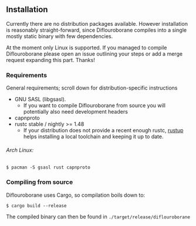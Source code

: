 ## Installation

Currently there are no distribution packages available.
However installation is reasonably straight-forward, since Diflouroborane compiles into a single
mostly static binary with few dependencies.

At the moment only Linux is supported. If you managed to compile Diflouroborane please open an issue
outlining your steps or add a merge request expanding this part. Thanks!

### Requirements

General requirements; scroll down for distribution-specific instructions

- GNU SASL (libgsasl).
  * If you want to compile Diflouroborane from source you will potentially also need development
      headers
- capnproto
- rustc stable / nightly >= 1.48
  * If your distribution does not provide a recent enough rustc, [rustup](https://rustup.rs/) helps
      installing a local toolchain and keeping it up to date.

###### Arch Linux:
```shell
$ pacman -S gsasl rust capnproto
```

### Compiling from source

Diflouroborane uses Cargo, so compilation boils down to:

```shell
$ cargo build --release
```

The compiled binary can then be found in `./target/release/diflouroborane`

